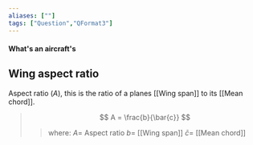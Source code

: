 ```yaml
---
aliases: [""]
tags: ["Question","QFormat3"]
---
```


#### What's an aircraft's
## Wing aspect ratio
Aspect ratio ($A$), this is the ratio of a planes [[Wing span]] to its [[Mean chord]].

> $$ A = \frac{b}{\bar{c}} $$ 
>> where:
>> $A =$ Aspect ratio
>> $b =$ [[Wing span]]
>> $\bar{c} =$ [[Mean chord]]
